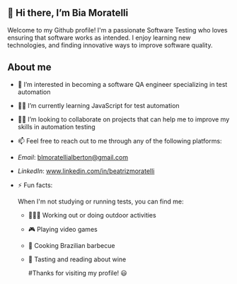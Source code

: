 ## 👋 Hi there, I’m Bia Moratelli
  
  Welcome to my Github profile! I'm a passionate Software Testing who loves ensuring that software works as intended. I enjoy learning new technologies, and finding innovative ways to improve software quality.
  
  ## About me
  
- 👀 I’m interested in becoming a software QA engineer specializing in test automation
- 👩‍💻 I’m currently learning JavaScript for test automation
- 👩‍🏫 I’m looking to collaborate on projects that can help me to improve my skills in automation testing
- 📫 Feel free to reach out to me through any of the following platforms:
- *Email*: blmoratellialberton@gmail.com
- *LinkedIn*: www.linkedin.com/in/beatrizmoratelli
  
- ⚡ Fun facts:

  When I'm not studying or running tests, you can find me:
  - 🏋🏻‍♀️ Working out or doing outdoor activities
  - 🎮 Playing video games
  - 🥩 Cooking Brazilian barbecue
  - 🍷 Tasting and reading about wine
 
    #Thanks for visiting my profile! 😃 

<!---
blmoratelli/blmoratelli is a ✨ special ✨ repository because its `README.md` (this file) appears on your GitHub profile.
You can click the Preview link to take a look at your changes.
--->

